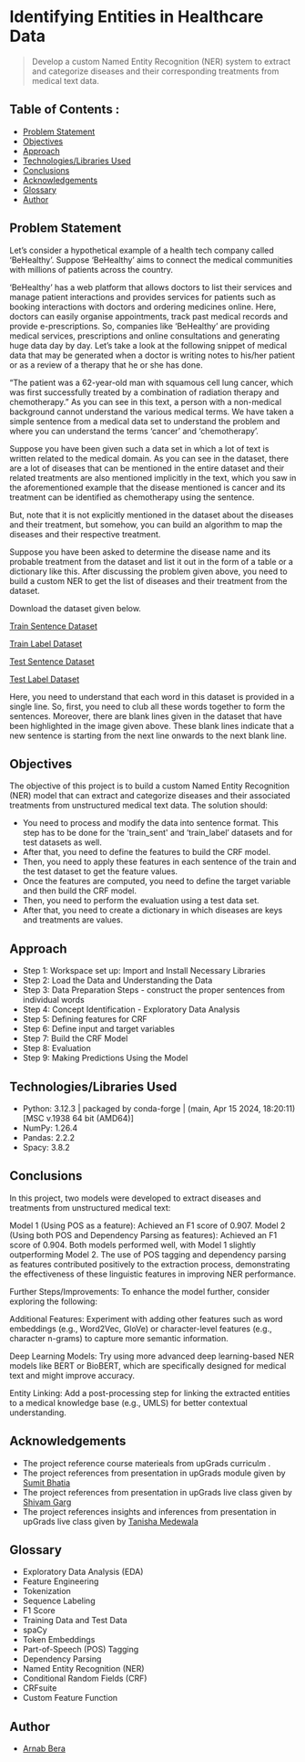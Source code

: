# Identifying Entities in Healthcare Data
> Develop a custom Named Entity Recognition (NER) system to extract and categorize diseases and their corresponding treatments from medical text data.


## Table of Contents :
* [Problem Statement](#problem-statement)
* [Objectives](#objectives)
* [Approach](#approach)
* [Technologies/Libraries Used](#technologies/libraries-used)
* [Conclusions](#conclusions)
* [Acknowledgements](#acknowledgements)
* [Glossary](#glossary)
* [Author](#author)


## Problem Statement
Let’s consider a hypothetical example of a health tech company called ‘BeHealthy’. Suppose ‘BeHealthy’ aims to connect the medical communities with millions of patients across the country. 

‘BeHealthy’ has a web platform that allows doctors to list their services and manage patient interactions and provides services for patients such as booking interactions with doctors and ordering medicines online. Here, doctors can easily organise appointments, track past medical records and provide e-prescriptions.
So, companies like ‘BeHealthy’ are providing medical services, prescriptions and online consultations and generating huge data day by day.
Let’s take a look at the following snippet of medical data that may be generated when a doctor is writing notes to his/her patient or as a review of a therapy that he or she has done.

“The patient was a 62-year-old man with squamous cell lung cancer, which was first successfully treated by a combination of radiation therapy and chemotherapy.”
As you can see in this text, a person with a non-medical background cannot understand the various medical terms. We have taken a simple sentence from a medical data set to understand the problem and where you can understand the terms ‘cancer’ and ‘chemotherapy’. 

Suppose you have been given such a data set in which a lot of text is written related to the medical domain. As you can see in the dataset, there are a lot of diseases that can be mentioned in the entire dataset and their related treatments are also mentioned implicitly in the text, which you saw in the aforementioned example that the disease mentioned is cancer and its treatment can be identified as chemotherapy using the sentence.

But, note that it is not explicitly mentioned in the dataset about the diseases and their treatment, but somehow, you can build an algorithm to map the diseases and their respective treatment.

Suppose you have been asked to determine the disease name and its probable treatment from the dataset and list it out in the form of a table or a dictionary like this. 
After discussing the problem given above, you need to build a custom NER to get the list of diseases and their treatment from the dataset.

Download the dataset given below.

[Train Sentence Dataset]( https://github.com/arnabberawork/Syntactic-Processing-Assignment/blob/main/train_sent )

[Train Label Dataset]( https://github.com/arnabberawork/Syntactic-Processing-Assignment/blob/main/train_label )

[Test Sentence Dataset]( https://github.com/arnabberawork/Syntactic-Processing-Assignment/blob/main/test_sent )

[Test Label Dataset]( https://github.com/arnabberawork/Syntactic-Processing-Assignment/blob/main/test_label )

Here, you need to understand that each word in this dataset is provided in a single line. So, first, you need to club all these words together to form the sentences. Moreover, there are blank lines given in the dataset that have been highlighted in the image given above. These blank lines indicate that a new sentence is starting from the next line onwards to the next blank line.

## Objectives
The objective of this project is to build a custom Named Entity Recognition (NER) model that can extract and categorize diseases and their associated treatments from unstructured medical text data. The solution should:

- You need to process and modify the data into sentence format. This step has to be done for the 'train_sent' and ‘train_label’ datasets and for test datasets as well.
- After that, you need to define the features to build the CRF model.
- Then, you need to apply these features in each sentence of the train and the test dataset to get the feature values.
- Once the features are computed, you need to define the target variable and then build the CRF model.
- Then, you need to perform the evaluation using a test data set.
- After that, you need to create a dictionary in which diseases are keys and treatments are values.

## Approach

- Step 1: Workspace set up: Import and Install Necessary Libraries
- Step 2: Load the Data and Understanding the Data
- Step 3: Data Preparation Steps - construct the proper sentences from individual words 
- Step 4: Concept Identification - Exploratory Data Analysis
- Step 5: Defining features for CRF
- Step 6: Define input and target variables
- Step 7: Build the CRF Model
- Step 8: Evaluation
- Step 9: Making Predictions Using the Model
  
## Technologies/Libraries Used
- Python: 3.12.3 | packaged by conda-forge | (main, Apr 15 2024, 18:20:11) [MSC v.1938 64 bit (AMD64)]
- NumPy: 1.26.4
- Pandas: 2.2.2
- Spacy: 3.8.2

## Conclusions
In this project, two models were developed to extract diseases and treatments from unstructured medical text:

Model 1 (Using POS as a feature): Achieved an F1 score of 0.907.
Model 2 (Using both POS and Dependency Parsing as features): Achieved an F1 score of 0.904.
Both models performed well, with Model 1 slightly outperforming Model 2. The use of POS tagging and dependency parsing as features contributed positively to the extraction process, demonstrating the effectiveness of these linguistic features in improving NER performance.

Further Steps/Improvements:
To enhance the model further, consider exploring the following:

Additional Features: Experiment with adding other features such as word embeddings (e.g., Word2Vec, GloVe) or character-level features (e.g., character n-grams) to capture more semantic information.

Deep Learning Models: Try using more advanced deep learning-based NER models like BERT or BioBERT, which are specifically designed for medical text and might improve accuracy.

Entity Linking: Add a post-processing step for linking the extracted entities to a medical knowledge base (e.g., UMLS) for better contextual understanding.

## Acknowledgements

- The project reference course materieals from upGrads curriculm .
- The project references from presentation in upGrads module given by [Sumit Bhatia](https://www.linkedin.com/in/sumitonlinkedin/)
- The project references from presentation in upGrads live class given by [Shivam Garg](https://www.linkedin.com/in/shivam-garg-0494a2ab/)
- The project references insights and inferences from presentation in upGrads live class given by [Tanisha Medewala](https://www.linkedin.com/in/tanishamedewala/)

## Glossary

- Exploratory Data Analysis (EDA)
- Feature Engineering
- Tokenization
- Sequence Labeling
- F1 Score
- Training Data and Test Data
- spaCy
- Token Embeddings
- Part-of-Speech (POS) Tagging
- Dependency Parsing
- Named Entity Recognition (NER)
- Conditional Random Fields (CRF)
- CRFsuite
- Custom Feature Function

## Author
* [Arnab Bera]( https://www.linkedin.com/in/arnabbera-tech/ )
